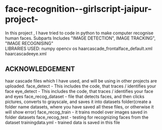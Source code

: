 # face-recognition--girlscript-jaipur-project-
In this project , I have tried to code in python to  make computer recognise human faces.
Subparts Includes "IMAGE DETECTION", IMAGE TRACKING", "IMAGE RECOGNISING"  
LIBRARIES USED:
          numpy
          opencv 
          os
          haarcascade_frontalface_default.xml
          haarcascadeeye.xml
          
## ACKNOWLEDGEMENT 
haar cascade files which I have used, and will be using in other projects are uploaded.
face_detect         - This includes the code, that traces / identifies your face
eye_detect          - This includes the code, that traces / identifies your face and eyes
face_recog_dataset  - file that detects faces, and then clicks pictures, converts to grayscale, and saves it into datasets folder(create a                       folder name datasets, where you have saved all these files, or otherwise it will show error)
face_recog_train    - it trains model over images saved in folder datasets
face_recog_test     - testing for recognizing faces from the dataset
trainingdata.yml    - trained data is saved in this file
